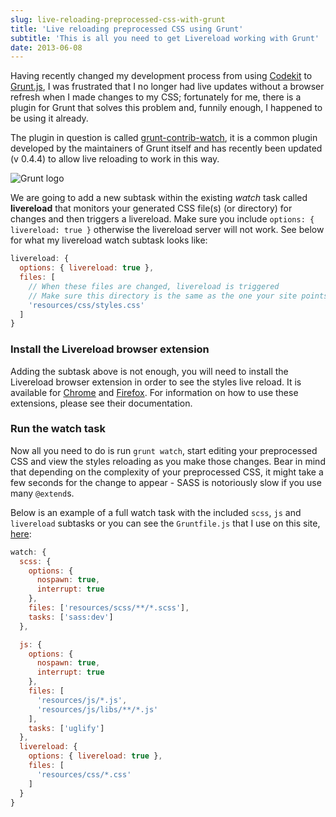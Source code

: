 ```yaml
---
slug: live-reloading-preprocessed-css-with-grunt
title: 'Live reloading preprocessed CSS using Grunt'
subtitle: 'This is all you need to get Livereload working with Grunt'
date: 2013-06-08
---
```


Having recently changed my development process from using [Codekit](http://incident57.com/codekit/) to [Grunt.js](http://gruntjs.com), I was frustrated that I no longer had live updates without a browser refresh when I made changes to my CSS; fortunately for me, there is a plugin for Grunt that solves this problem and, funnily enough, I happened to be using it already.

The plugin in question is called [grunt-contrib-watch](https://github.com/gruntjs/grunt-contrib-watch), it is a common plugin developed by the maintainers of Grunt itself and has recently been updated (v 0.4.4) to allow live reloading to work in this way.

![Grunt logo](https://gruntjs.com/img/grunt-logo.svg)

We are going to add a new subtask within the existing _watch_ task called **livereload** that monitors your generated CSS file(s) (or directory) for changes and then triggers a livereload. Make sure you include `options: { livereload: true }` otherwise the livereload server will not work. See below for what my livereload watch subtask looks like:

```js
livereload: {
  options: { livereload: true },
  files: [
    // When these files are changed, livereload is triggered
    // Make sure this directory is the same as the one your site points to
    'resources/css/styles.css'
  ]
}
```

### Install the Livereload browser extension

Adding the subtask above is not enough, you will need to install the Livereload browser extension in order to see the styles live reload. It is available for [Chrome](https://chrome.google.com/webstore/detail/livereload/jnihajbhpnppcggbcgedagnkighmdlei) and [Firefox](https://addons.mozilla.org/en-us/firefox/addon/livereload/). For information on how to use these extensions, please see their documentation.

### Run the watch task

Now all you need to do is run `grunt watch`, start editing your preprocessed CSS and view the styles reloading as you make those changes. Bear in mind that depending on the complexity of your preprocessed CSS, it might take a few seconds for the change to appear - SASS is notoriously slow if you use many `@extend`s.

Below is an example of a full watch task with the included `scss`, `js` and `livereload` subtasks or you can see the `Gruntfile.js` that I use on this site, [here](https://github.com/mrmartineau/zander.wtf/blob/master/Gruntfile.js):

```js
watch: {
  scss: {
    options: {
      nospawn: true,
      interrupt: true
    },
    files: ['resources/scss/**/*.scss'],
    tasks: ['sass:dev']
  },

  js: {
    options: {
      nospawn: true,
      interrupt: true
    },
    files: [
      'resources/js/*.js',
      'resources/js/libs/**/*.js'
    ],
    tasks: ['uglify']
  },
  livereload: {
    options: { livereload: true },
    files: [
      'resources/css/*.css'
    ]
  }
}
```
